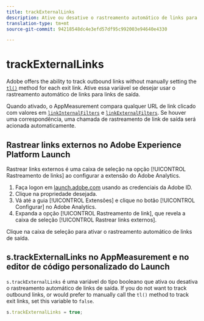 ```yaml
---
title: trackExternalLinks
description: Ative ou desative o rastreamento automático de links para links de saída.
translation-type: tm+mt
source-git-commit: 94218548dc4e3efd57df95c992003e94640e4330

---
```



# trackExternalLinks

Adobe offers the ability to track outbound links without manually setting the [`tl()`](../functions/tl-method.md) method for each exit link. Ative essa variável se desejar usar o rastreamento automático de links para links de saída.

Quando ativado, o AppMeasurement compara qualquer URL de link clicado com valores em [`linkInternalFilters`](linkinternalfilters.md) e [`linkExternalFilters`](linkexternalfilters.md). Se houver uma correspondência, uma chamada de rastreamento de link de saída será acionada automaticamente.

## Rastrear links externos no Adobe Experience Platform Launch

Rastrear links externos é uma caixa de seleção na opção [!UICONTROL Rastreamento de links] ao configurar a extensão do Adobe Analytics.

1. Faça logon em [launch.adobe.com](https://launch.adobe.com) usando as credenciais da Adobe ID.
2. Clique na propriedade desejada.
3. Vá até a guia [!UICONTROL Extensões] e clique no botão [!UICONTROL Configurar] no Adobe Analytics.
4. Expanda a opção [!UICONTROL Rastreamento de link], que revela a caixa de seleção [!UICONTROL Rastrear links externos].

Clique na caixa de seleção para ativar o rastreamento automático de links de saída.

## s.trackExternalLinks no AppMeasurement e no editor de código personalizado do Launch

`s.trackExternalLinks` é uma variável do tipo booleano que ativa ou desativa o rastreamento automático de links de saída. If you do not want to track outbound links, or would prefer to manually call the `tl()` method to track exit links, set this variable to `false`.

```js
s.trackExternalLinks = true;
```
